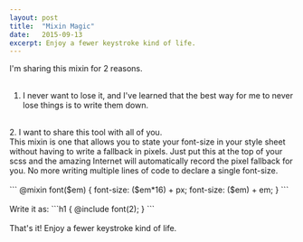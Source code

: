 ```yaml
---
layout: post
title:  "Mixin Magic"
date:   2015-09-13 
excerpt: Enjoy a fewer keystroke kind of life. 
---
```


I'm sharing this mixin for 2 reasons.  
<br>
1. I never want to lose it, and I've learned that the best way for me to never lose things is to write them down.  
<br>
2. I want to share this tool with all of you.  
<br>
This mixin is one that allows you to state your font-size in your style sheet without having to write a fallback in pixels. Just put this at the top of your scss and the amazing Internet will automatically record the pixel fallback for you. No more writing multiple lines of code to declare a single font-size. 

<div class="horiz-line"></div> 
<br>
	```	@mixin font($em) {
    	font-size: ($em*16) + px;
    	font-size: ($em) + em;
	}
	```  
<div class="horiz-line"></div>  
<br>
Write it as:  
	```h1 {
			@include font(2);
	 	}
	 	```  
<div class="horiz-line"></div>  
<br>
That's it! Enjoy a fewer keystroke kind of life. 

